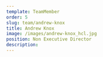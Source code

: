 ```yaml
---
template: TeamMember
order: 5
slug: team/andrew-knox
title: Andrew Knox
image: /images/andrew-knox_hcl.jpg
position: Non Executive Director
description: 
---
```


